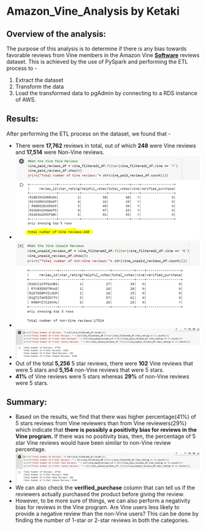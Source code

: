 # Amazon_Vine_Analysis by Ketaki
## Overview of the analysis:
The purpose of this analysis is to determine if there is any bias towards favorable reviews from Vine members in the Amazon Vine [**Software**](https://s3.amazonaws.com/amazon-reviews-pds/tsv/amazon_reviews_us_Software_v1_00.tsv.gz) reviews dataset. This is achieved by the use of PySpark and performing the ETL process to -
1. Extract the dataset
2. Transform the data
3. Load the transformed data to pgAdmin by connecting to a RDS instance of AWS.
## Results: 
After performing the ETL process on the dataset, we found that -
- There were **17,762** reviews in total, out of which **248** were Vine reviews and **17,514** were Non-Vine reviews.
- ![Vine Reviews](https://github.com/ketpradh/Amazon_Vine_Analysis/blob/main/Resources/Vine%20Reviews%20set.PNG)
- ![Non-Vine Reviews](https://github.com/ketpradh/Amazon_Vine_Analysis/blob/main/Resources/Non-Vine%20Reviews%20set.PNG)
- ![](https://github.com/ketpradh/Amazon_Vine_Analysis/blob/main/Resources/Reviews%20Total%20result%20set.PNG)
- Out of the total **5,256** 5 star reviews, there were **102** Vine reviews that were 5 stars and **5,154** non-Vine reviews that were 5 stars.
- **41%** of Vine reviews were 5 stars whereas **29%** of non-Vine reviews were 5 stars.

## Summary: 
- Based on the results, we find that there was higher percentage(41%) of 5 stars reviews from Vine reviewers than from Vine reviewers(29%) which indicate that **there is possibly a positivity bias for reviews in the Vine program.** If there was no positivity bias, then, the percentage of 5 star Vine reviews would have been similar to non-Vine review percentage.
- ![Results Image](https://github.com/ketpradh/Amazon_Vine_Analysis/blob/main/Resources/Reviews%20Total%20result%20set.PNG)
- We can also check the **verified_purchase** column that can tell us if the reviewers actually purchased the product before giving the review.
- However, to be more sure of things, we can also perform a negativity bias for reviews in the Vine program. Are Vine users less likely to provide a negative review than the non-Vine users? This can be done by finding the number of 1-star or 2-star reviews in both the categories. 
